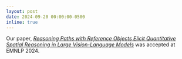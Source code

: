 ```yaml
---
layout: post
date: 2024-09-20 00:00:00-0500
inline: true
---
```


Our paper, _[Reasoning Paths with Reference Objects Elicit Quantitative Spatial Reasoning in Large Vision-Language Models](https://arxiv.org/abs/2409.09788)_ was accepted at EMNLP 2024.
